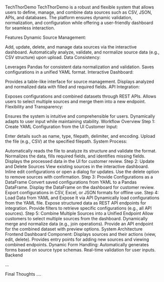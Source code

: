 TechThorDemo
TechThorDemo is a robust and flexible system that allows users to define, manage, and combine data sources such as CSV, JSON, APIs, and databases. The platform ensures dynamic validation, normalization, and configuration while offering a user-friendly dashboard for seamless interaction.

Features
Dynamic Source Management:

Add, update, delete, and manage data sources via the interactive dashboard.
Automatically analyze, validate, and normalize source data (e.g., CSV structure) upon upload.
Data Consistency:

Leverages Pandas for consistent data normalization and validation.
Saves configurations in a unified YAML format.
Interactive Dashboard:

Provides a table-like interface for source management.
Displays analyzed and normalized data with filled and required fields.
API Integration:

Exposes configurations and combined datasets through REST APIs.
Allows users to select multiple sources and merge them into a new endpoint.
Flexibility and Transparency:

Ensures the system is intuitive and comprehensible for users.
Dynamically adapts to user input while maintaining stability.
Workflow Overview
Step 1: Create YAML Configuration from the UI
Customer Input:

Enter details such as name, type, filepath, delimiter, and encoding.
Upload the file (e.g., CSV) at the specified filepath.
System Process:

Automatically reads the file to analyze its structure and validate the format.
Normalizes the data, fills required fields, and identifies missing fields.
Displays the processed data in the UI for customer review.
Step 2: Update and Delete Sources
View existing sources in the interactive dashboard.
Inline edit configurations or open a dialog for updates.
Use the delete option to remove sources with confirmation.
Step 3: Provide Configurations as a DataFrame
Convert saved configurations from YAML to a Pandas DataFrame.
Display the DataFrame on the dashboard for customer review.
Export configurations in CSV, Excel, or JSON formats for offline use.
Step 4: Load Data from YAML and Expose It via API
Dynamically load configurations from the YAML file.
Expose structured data as REST API endpoints for integration.
Provide filters to retrieve specific configurations (e.g., all API sources).
Step 5: Combine Multiple Sources into a Unified Endpoint
Allow customers to select multiple sources from the dashboard.
Dynamically merge and normalize data (e.g., join operations).
Provide an API endpoint for the combined dataset with preview options.
System Architecture
Frontend
Dashboard Component:
Displays sources and their actions (view, edit, delete).
Provides entry points for adding new sources and viewing combined endpoints.
Dynamic Form Handling:
Automatically generates forms based on source type schemas.
Real-time validation for user inputs.
Backend

...


Final Thoughts
....
